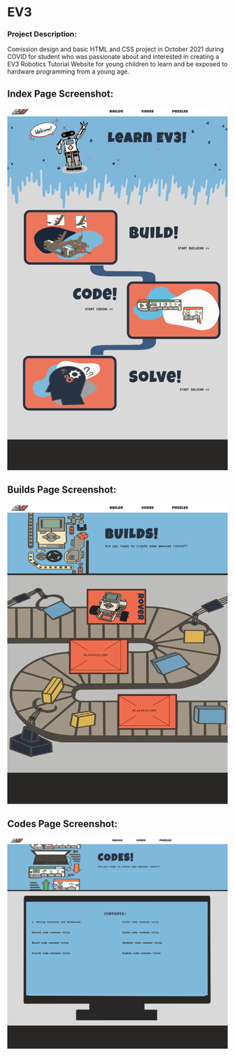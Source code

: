 # EV3
### Project Description:
Comission design and basic HTML and CSS project in October 2021 during COVID for student who was passionate about and interested in creating a EV3 Robotics Tutorial Website for young children to learn and be exposed to hardware programming from a young age.
## Index Page Screenshot:
![Screenshot of Index Page](./Resources/EV3_index.html.png)
## Builds Page Screenshot:
![Screenshot of Index Page](./Resources/EV3_builds.html.png)
## Codes Page Screenshot:
![Screenshot of Index Page](./Resources/EV3_code.html.png)
